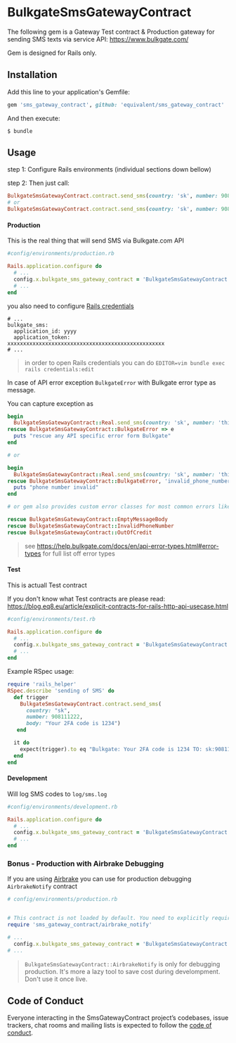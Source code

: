 # BulkgateSmsGatewayContract

The following gem is a Gateway Test contract  & Production gateway for
sending SMS texts via service API:  https://www.bulkgate.com/

Gem is designed for Rails only.

## Installation

Add this line to your application's Gemfile:
```ruby
gem 'sms_gateway_contract', github: 'equivalent/sms_gateway_contract'
```

And then execute:

    $ bundle

## Usage

step 1: Configure Rails environments (individual sections down bellow)

step 2: Then just call:

```ruby
BulkgateSmsGatewayContract.contract.send_sms(country: 'sk', number: 908123123, body: 'whatever')
# or
BulkgateSmsGatewayContract.contract.send_sms(country: 'sk', number: 908123123, body: 'whatever', sender_name: "my-website.com")
```

#### Production

This is the real thing that will send SMS via  Bulkgate.com API

```ruby
#config/environments/production.rb

Rails.application.configure do
  # ...
  config.x.bulkgate_sms_gateway_contract = 'BulkgateSmsGatewayContract::Real'
  # ...
end
```

you also need to configure [Rails credentials](https://blog.eq8.eu/til/rails-52-credentials-tricks.html)

```
# ...
bulkgate_sms:
  application_id: yyyy
  application_token: xxxxxxxxxxxxxxxxxxxxxxxxxxxxxxxxxxxxxxxxxxxxxxxxxx
# ...
```

> in order to open Rails credentials you can do `EDITOR=vim bundle exec rails credentials:edit`

In case of API error exception `BulkgateError` with Bulkgate error type as message.

You can capture exception as

```ruby
begin
  BulkgateSmsGatewayContract::Real.send_sms(country: 'sk', number: 'this-is-wrong', body: '666666 is your Authentication code')
rescue BulkgateSmsGatewayContract::BulkgateError => e
  puts "rescue any API specific error form Bulkgate"
end

# or

begin
  BulkgateSmsGatewayContract::Real.send_sms(country: 'sk', number: 'this-is-wrong', body: '666666 is your Authentication code')
rescue BulkgateSmsGatewayContract::BulkgateError, 'invalid_phone_number'
  puts "phone number invalid"
end

# or gem also provides custom error classes for most common errors like

rescue BulkgateSmsGatewayContract::EmptyMessageBody
rescue BulkgateSmsGatewayContract::InvalidPhoneNumber
rescue BulkgateSmsGatewayContract::OutOfCredit
```

> see https://help.bulkgate.com/docs/en/api-error-types.html#error-types for full list off error types

#### Test

This is actuall Test contract

If you don't know what Test contracts are please read:
https://blog.eq8.eu/article/explicit-contracts-for-rails-http-api-usecase.html


```ruby
#config/environments/test.rb

Rails.application.configure do
  # ...
  config.x.bulkgate_sms_gateway_contract = 'BulkgateSmsGatewayContract::Mock'
  # ...
end
```

Example RSpec usage:

```ruby
require 'rails_helper'
RSpec.describe 'sending of SMS' do
  def trigger
    BulkgateSmsGatewayContract.contract.send_sms(
      country: "sk",
      number: 908111222,
      body: "Your 2FA code is 1234")
   end

  it do
    expect(trigger).to eq "Bulkgate: Your 2FA code is 1234 TO: sk:908111222"
  end
end
```

#### Development

Will log SMS codes to `log/sms.log`

```ruby
#config/environments/development.rb

Rails.application.configure do
  # ...
  config.x.bulkgate_sms_gateway_contract = 'BulkgateSmsGatewayContract::FileLog'
  # ...
end
```

### Bonus - Production with Airbrake Debugging

If you are using [Airbrake](https://github.com/airbrake/airbrake) you
can use for production debugging `AirbrakeNotify` contract

```ruby
# config/environments/production.rb


# This contract is not loaded by default. You need to explicitly require it
require 'sms_gateway_contract/airbrake_notify'

# ...
  config.x.bulkgate_sms_gateway_contract = 'BulkgateSmsGatewayContract::AirbrakeNotify'
# ...
```

> `BulkgateSmsGatewayContract::AirbrakeNotify` is only for debugging production. It's more a lazy tool to save cost during develompment. Don't use it once live.


## Code of Conduct

Everyone interacting in the SmsGatewayContract project’s codebases, issue trackers, chat rooms and mailing lists is expected to follow the [code of conduct](https://github.com/equivalent/sms_gateway_contract/blob/master/CODE_OF_CONDUCT.md).
